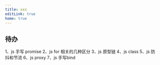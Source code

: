 ```yaml
---
title: xxx
editLink: true
home: true
---
```


<!-- sidebar can use auto or false

# base reademe

{{i}}

{{theme}}

{{page}}


::: v-pre
`{{ This will be displayed as-is }}`
:::

```js{1,4,6-7}
export default {
  name: 'MyComponent',
  // ...
}
export default {
  name: 'MyComponent',
  // ...
}
export default {
  name: 'MyComponent',
  // ...
}
``` -->

<CustomComponent />

<!-- <img class="main-page-gg-img" :src="withBase('/img/gg.jpeg')" alt="foo"> -->

<!-- ![test image](./img/gg.jpeg) -->

## 待办
1、js 手写 promise
2、js for 相关的几种区分
3、js 原型链
4、js class
5、js 防抖和节流
6、js proxy
7、js 手写bind

<script setup>
import { withBase, useData } from 'vitepress'
import CustomComponent from './.vitepress/components/CustomComponent.vue'

const i = 'iii'

const { theme, page } = useData()
</script>

<style lang="scss">
.title {
  font-size: 20px
}
</style>
